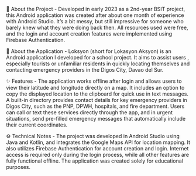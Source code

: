 📍 About the Project - 
Developed in early 2023 as a 2nd-year BSIT project, this Android application was created after about one month of experience with Android Studio. It’s a bit messy, but still impressive for someone who barely knew what they were doing back then. All resources used were free, and the login and account creation features were implemented using Firebase Authentication.

📍 About the Application - 
Loksyon (short for Lokasyon Aksyon) is an Android application I developed for a school project. It aims to assist users , especially tourists or unfamiliar residents in quickly locating themselves and contacting emergency providers in the Digos City, Davao del Sur.

✨ Features - 
The application works offline after login and allows users to view their latitude and longitude directly on a map. It includes an option to copy the displayed location to the clipboard for quick use in text messages. A built-in directory provides contact details for key emergency providers in Digos City, such as the PNP, DPWH, hospitals, and fire department. Users can call or text these services directly through the app, and in urgent situations, send pre-filled emergency messages that automatically include their current coordinates.

⚙️ Technical Notes - 
The project was developed in Android Studio using Java and Kotlin, and integrates the Google Maps API for location mapping. It also utilizes Firebase Authentication for account creation and login. Internet access is required only during the login process, while all other features are fully functional offline. The application was created solely for educational purposes.
